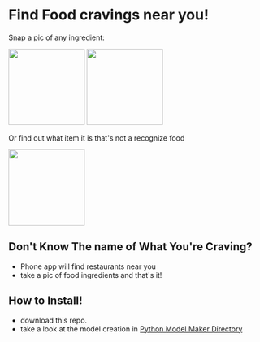 # Find Food cravings near you! 


Snap  a pic of any ingredient: 


<img src="Public/orange_example.gif" width="150"/>
<img src="Public/banana_example.gif" width="150"/>

Or find out what item it is that's not a recognize food


<img src="Public/pen_example.gif" width="150"/>

## Don't Know The name of What You're Craving?
- Phone app will find restaurants near you 
- take a pic of food ingredients and that's it! 


## How to Install!
- download this repo. 
- take a look at the model creation in [Python Model Maker Directory](python_model_maker/README.md)